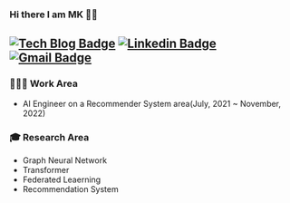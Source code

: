 ﻿### Hi there I am MK 🙋‍♀️
 
[![Tech Blog Badge](http://img.shields.io/badge/-Tech%20blog-black?style=flat-square&logo=github&link=https://zzsza.github.io/)](https://blossominkyung.com/)
[![Linkedin Badge](https://img.shields.io/badge/-LinkedIn-blue?style=flat-square&logo=Linkedin&logoColor=white&link=https://www.linkedin.com/in/seong-yun-byeon-8183a8113/)](https://www.linkedin.com/in/blossominkyung/)
[![Gmail Badge](https://img.shields.io/badge/-Gmail-d14836?style=flat-square&logo=Gmail&logoColor=white&link=mailto:snugyun01@gmail.com)](mailto:blossominkyung@gmail.com)
---
### 👩🏻‍💻 Work Area
* AI Engineer on a Recommender System area(July, 2021 ~ November, 2022)
    
### 🎓 Research Area
* Graph Neural Network
* Transformer
* Federated Leaerning
* Recommendation System

